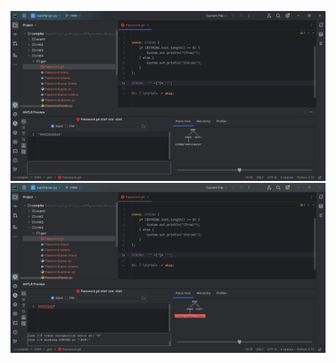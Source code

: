 ![Snapshot_240210000006.png](gen%2FSnapshot_240210000006.png)
![Snapshot_240210000040.png](gen%2FSnapshot_240210000040.png)